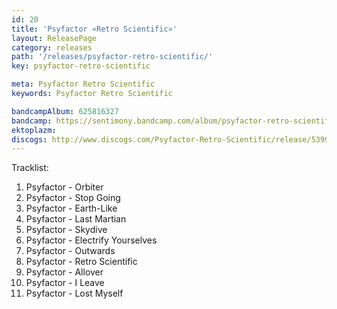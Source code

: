 ```yaml
---
id: 20
title: 'Psyfactor «Retro Scientific»'
layout: ReleasePage
category: releases
path: '/releases/psyfactor-retro-scientific/'
key: psyfactor-retro-scientific

meta: Psyfactor Retro Scientific
keywords: Psyfactor Retro Scientific

bandcampAlbum: 625816327
bandcamp: https://sentimony.bandcamp.com/album/psyfactor-retro-scientific
ektoplazm: 
discogs: http://www.discogs.com/Psyfactor-Retro-Scientific/release/5399930
---
```


Tracklist:

01. Psyfactor - Orbiter
02. Psyfactor - Stop Going
03. Psyfactor - Earth-Like
04. Psyfactor - Last Martian
05. Psyfactor - Skydive
06. Psyfactor - Electrify Yourselves
07. Psyfactor - Outwards
08. Psyfactor - Retro Scientific
09. Psyfactor - Allover
10. Psyfactor - I Leave
11. Psyfactor - Lost Myself
